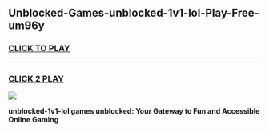 
## Unblocked-Games-unblocked-1v1-lol-Play-Free-um96y
<h3>
<a href="https://premium76.site?title=unblocked-1v1-lol&ref=21A">CLICK TO PLAY</a></h3>
<hr>

<h3>
<a href="https://premium76.site?title=unblocked-1v1-lol&ref=21A">CLICK 2 PLAY</a>
  
</h3>

<a href="https://premium76.site?title=unblocked-1v1-lol&ref=21A"><img src="https://clearcache.store/games.png"></a>


**unblocked-1v1-lol games unblocked: Your Gateway to Fun and Accessible Online Gaming**
